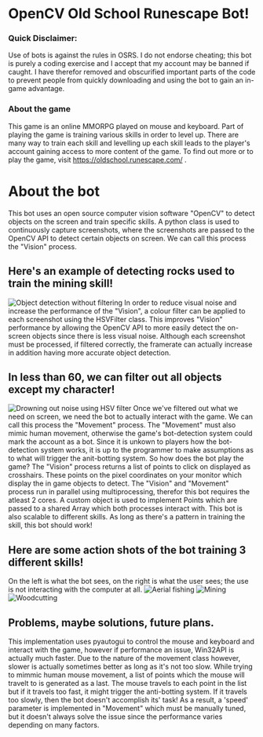# OpenCV Old School Runescape Bot!

### Quick Disclaimer: 
Use of bots is against the rules in OSRS. I do not endorse cheating; this bot is purely a coding exercise and I accept that my account may be banned if caught. I have therefor removed and obscurified important parts of the code to prevent people from quickly downloading and using the bot to gain an in-game advantage. 

### About the game
This game is an online MMORPG played on mouse and keyboard. Part of playing the game is training various skills in order to level up. There are many way to train each skill and levelling up each skill leads to the player's account gaining access to more content of the game. To find out more or to play the game, visit https://oldschool.runescape.com/ .

# About the bot
This bot uses an open source computer vision software "OpenCV" to detect objects on the screen and train specific skills. A python class is used to continuously capture screenshots, where the screenshots are passed to the OpenCV API to detect certain objects on screen. We can call this process the "Vision" process.
## Here's an example of detecting rocks used to train the mining skill!
![Object detection without filtering](gifs/4.gif)
In order to reduce visual noise and increase the performance of the "Vision", a colour filter can be applied to each screenshot using the HSVFilter class. This improves "Vision" performance by allowing the OpenCV API to more easily detect the on-screen objects since there is less visual noise. Although each screenshot must be processed, if filtered correctly, the framerate can actually increase in addition having more accurate object detection.
 ## In less than 60, we can filter out all objects except my character!
 ![Drowning out noise using HSV filter](gifs/2.gif)
Once we've filtered out what we need on screen, we need the bot to actually interact with the game. We can call this process the "Movement" process. The "Movement" must also mimic human movement, otherwise the game's bot-detection system could mark the account as a bot. Since it is unkown to players how the bot-detection system works, it is up to the programmer to make assumptions as to what will trigger the anit-botting system. So how does the bot play the game? The "Vision" process returns a list of points to click on displayed as crosshairs. These points on the pixel coordinates on your monitor which display the in game objects to detect. The "Vision" and "Movement" process run in parallel using multiprocessing, therefor this bot requires the atleast 2 cores. A custom object is used to implement Points which are passed to a shared Array which both processes interact with. This bot is also scalable to different skills. As long as there's a pattern in training the skill, this bot should work!
## Here are some action shots of the bot training 3 different skills!
On the left is what the bot sees, on the right is what the user sees; the use is not interacting with the computer at all.
![Aerial fishing](gifs/1.gif)
![Mining](gifs/3.gif)
![Woodcutting](gifs/5.gif)


## Problems, maybe solutions, future plans.
This implementation uses pyautogui to control the mouse and keyboard and interact with the game, however if performance an issue, Win32API is actually much faster. Due to the nature of the movement class however, slower is actually sometimes better as long as it's not too slow. While trying to mimmic human mouse movement, a list of points which the mouse will travelt to is generated as a last. The mouse travels to each point in the list but if it travels too fast, it might trigger the anti-botting system. If it travels too slowly, then the bot doesn't accomplish its' task! As a result, a 'speed' parameter is implemented in "Movement" which must be manually tuned, but it doesn't always solve the issue since the performance varies depending on many factors. 




